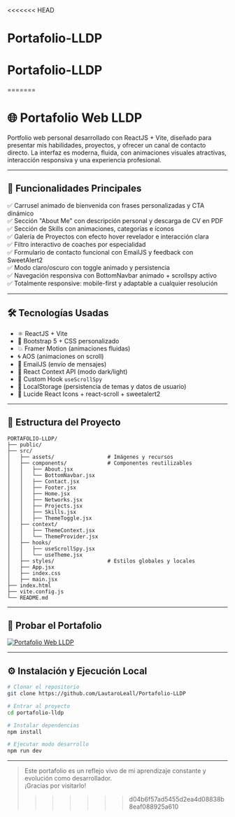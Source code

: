 <<<<<<< HEAD
# Portafolio-LLDP
# Portafolio-LLDP
=======
# 🌐 Portafolio Web LLDP

Portfolio web personal desarrollado con ReactJS + Vite, diseñado para presentar mis habilidades, proyectos, y ofrecer un canal de contacto directo. La interfaz es moderna, fluida, con animaciones visuales atractivas, interacción responsiva y una experiencia profesional.

---

## 🎯 Funcionalidades Principales

✅ Carrusel animado de bienvenida con frases personalizadas y CTA dinámico <br>
✅ Sección "About Me" con descripción personal y descarga de CV en PDF <br>
✅ Sección de Skills con animaciones, categorías e íconos <br>
✅ Galería de Proyectos con efecto hover revelador e interacción clara <br>
✅ Filtro interactivo de coaches por especialidad <br>
✅ Formulario de contacto funcional con EmailJS y feedback con SweetAlert2 <br>
✅ Modo claro/oscuro con toggle animado y persistencia <br>
✅ Navegación responsiva con BottomNavbar animado + scrollspy activo <br>
✅ Totalmente responsive: mobile-first y adaptable a cualquier resolución <br>

---

## 🛠️ Tecnologías Usadas

- ⚛ ReactJS + Vite
- 🎨 Bootstrap 5 + CSS personalizado
- 💥 Framer Motion (animaciones fluidas)
- 🌀 AOS (animaciones on scroll)
- 📩 EmailJS (envío de mensajes)
- 🧠 React Context API (modo dark/light)
- 📍 Custom Hook `useScrollSpy`
- 💾 LocalStorage (persistencia de temas y datos de usuario)
- 🧰 Lucide React Icons + react-scroll + sweetalert2

---

## 📁 Estructura del Proyecto

```
PORTAFOLIO-LLDP/
├── public/
├── src/
│   ├── assets/                 # Imágenes y recursos
│   ├── components/             # Componentes reutilizables
│   │   ├── About.jsx
│   │   └── BottomNavbar.jsx
│   │   ├── Contact.jsx
│   │   ├── Footer.jsx
│   │   ├── Home.jsx
│   │   ├── Networks.jsx
│   │   ├── Projects.jsx
│   │   ├── Skills.jsx
│   │   ├── ThemeToggle.jsx
│   ├── context/
│   │   ├── ThemeContext.jsx
│   │   └── ThemeProvider.jsx
│   ├── hooks/
│   │   ├── useScrollSpy.jsx
│   │   └── useTheme.jsx
│   ├── styles/                 # Estilos globales y locales
│   ├── App.jsx
│   ├── index.css
│   ├── main.jsx
├── index.html
├── vite.config.js
└── README.md
```

---

## 🚀 Probar el Portafolio

[![Portafolio Web LLDP](https://img.shields.io/badge/Portafolio%20Web%20LLDP-000000?style=for-the-badge&logo=vercel&logoColor=white&labelColor=000000)](https://portafolio-lldp.vercel.app/)

---

## ⚙ Instalación y Ejecución Local

```bash
# Clonar el repositorio
git clone https://github.com/LautaroLeall/Portafolio-LLDP

# Entrar al proyecto
cd portafolio-lldp

# Instalar dependencias
npm install

# Ejecutar modo desarrollo
npm run dev
```

---


> Este portafolio es un reflejo vivo de mi aprendizaje constante y evolución como desarrollador. <br>
> ¡Gracias por visitarlo!
>>>>>>> d04b6f57ad5455d2ea4d08838b8eaf088925a610
